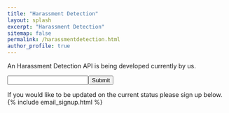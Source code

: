 ```yaml
---
title: "Harassment Detection"
layout: splash
excerpt: "Harassment Detection"
sitemap: false
permalink: /harassmentdetection.html
author_profile: true
---
```

An Harassment Detection API is being developed currently by us.
 <script src="https://ajax.googleapis.com/ajax/libs/jquery/3.1.1/jquery.min.js"></script>
<script src="http://www.solaire.ie/assets/js/raphael-2.1.4.min.js"></script>
<script src="http://www.solaire.ie/assets/js/justgage.js"></script>
<script>
    $(document).ready(function() {
        var g1 = new JustGage({
          id: "g1",
          value: NaN,
          min: 0.0,
          max: 1.0,
          title: "Harassment Detector",
          decimals: 5,
          levelColorsGradient: false,
          label: "Confidence",
          width: 100
        });
        $("#submit1").click(function(){
            console.log($("#text").val() );
            $.get("http://52.212.223.189:5000/classify",{ text: $("#text").val() }, function(data, status){
                g1.refresh(data);
            });
        });
    });
</script>
<input type="text" id="text"><input id="submit1" type="submit" value="Submit"/>
<br>
<div id="g1" style="  width: 100%;max-width: 400px; " align="center"></div>
If you would like to be updated on the current status please sign up below.
{% include email_signup.html %}
